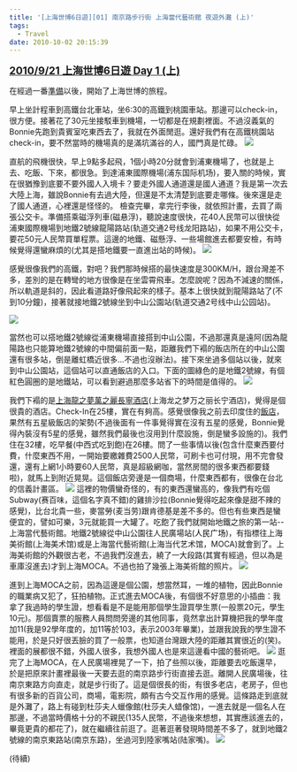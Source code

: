```yaml
---
title: '[上海世博6日遊][01] 南京路步行街 上海當代藝術館 夜遊外灘 (上)'
tags:
  - Travel
date: 2010-10-02 20:15:39
---
```


<span style="font-size: 14pt;">**<span style="text-decoration: underline;">2010/9/21&nbsp;上海世博6日遊 Day 1 (上)</span>**</span>

在經過一番[準備](http://blog.xuite.net/retsamsu/diary/38346496)以後，開始了上海世博的旅程。

早上坐計程車到高鐵台北車站，坐6:30的高鐵到桃園車站。那邊可以check-in，很方便。接著花了30元坐接駁車到機場，一切都是在規劃裡面。不過沒義氣的Bonnie先跑到貴賓室吃東西去了，我就在外面閒逛。還好我們有在高鐵桃園站check-in，要不然當時的機場真的是滿坑滿谷的人，國門真是忙碌。
![](http://e.blog.xuite.net/e/2/3/2/11844378/blog_1638788/txt/38475287/5.jpg)

直航的飛機很快，早上9點多起飛，1個小時20分就會到浦東機場了，也就是上去、吃飯、下來，都很急。到達浦東國際機場(浦东国际机场)，要入關的時候，實在很猶豫到底要不要外國人入境卡？要走外國人通道還是國人通道？我是第一次去大陸上海，雖說Bonnie有去過大陸，但還是不太清楚到底要走哪條。後來還是走了國人通道，心裡還是怪怪的。
檢查完畢，拿完行李後，就依照計畫，去買了兩張公交卡。準備搭乘磁浮列車(磁悬浮)，聽說速度很快，花40人民幣可以很快從浦東國際機場到地鐵2號線龍陽路站(轨道交通2号线龙阳路站)，如果不用公交卡，要花50元人民幣買單程票。這邊的地鐵、磁懸浮、一些場館進去都要安檢，有時候覺得還蠻麻煩的(尤其是搭地鐵要一直進出站的時候)。
![](http://e.blog.xuite.net/e/2/3/2/11844378/blog_1638788/txt/38475287/6.jpg)

感覺很像我們的高鐵，對吧？我們那時候搭的最快速度是300KM/H，跟台灣差不多，差別的是在轉彎的地方很像是在坐雲霄飛車。怎麼說呢？因為不減速的關係，所以軌道是斜的，因此看道路好像飛起來的樣子。基本上很快就到龍陽路站了(不到10分鐘)，接著就接地鐵2號線坐到中山公園站(轨道交通2号线中山公园站)。

![](http://e.blog.xuite.net/e/2/3/2/11844378/blog_1638788/txt/38475287/7.jpg)

當然也可以搭地鐵2號線從浦東機場直接搭到中山公園，不過那還真是遠阿(因為龍陽路也只能算地鐵2號線的中間偏前面一點，距離我們下褟的飯店所在的中山公園還有很多站，倒是離虹橋近很多...不過也沒辦法)。接下來坐過多個站以後，就來到中山公園站，這個站可以直通飯店的入口。下面的圖綠色的是地鐵2號線，有個紅色圓圈的是地鐵站，可以看到避過那麼多站省下的時間是值得的。
![](http://e.blog.xuite.net/e/2/3/2/11844378/blog_1638788/txt/38475287/8.png)

我們下褟的是[上海龍之夢萬之麗長寧酒店](http://www.marriott.com.cn/hotels/travel/shabz-renaissance-shanghai-zhongshan-park-hotel/)(上海龙之梦万之丽长宁酒店)，覺得是個很貴的酒店。Check-In在25樓，實在有夠高。感覺很像我之前去印度住的[飯店](http://blog.xuite.net/retsamsu/diary/28411731)，果然有五星級飯店的架勢(不過後面有一件事覺得實在沒有五星的感覺，Bonnie覺得內裝沒有5星的感覺，雖然我們最後也沒用到什麼設施，倒是蠻多設施的)。我們住在32樓，吃早餐(中西式吃到飽)在26樓。問了一些事情以後(包含什麼東西要付費，什麼東西不用，一開始要繳雜費2500人民幣，可刷卡也可付現，用不完會發還，還有上網1小時要60人民幣，真是超級網咖，當然房間的很多東西都要錢啦)，就馬上到附近晃晃。這個飯店旁邊是一個商場，什麼東西都有，很像在台北的信義計畫區。
![](http://e.blog.xuite.net/e/2/3/2/11844378/blog_1638788/txt/38475287/9.png)
這裡的物價蠻奇怪的，有的東西還蠻高的，像我們有吃個Subway(赛百味，這個名字真不錯)的雞排沙拉(Bonnie覺得吃起來像是甜不辣的感覺)，比台北貴一些，麥當勞(麦当劳)跟肯德基是差不多的。但也有些東西是蠻便宜的，譬如可樂，3元就能買一大罐了。吃飽了我們就開始地鐵之旅的第一站--上海當代藝術館。地鐵2號線從中山公園往人民廣場站(<span lang="zh-CN" class="short_text" id="result_box"><span style="color: #000000;">人民广场</span></span>)，有指標往上海美術館(上海美术馆)或是上海當代藝術館(上海当代艺术馆，MOCA)就會到了。上海美術館的外觀很古老，不過我們沒進去，繞了一大段路(其實有經過，但以為是車庫沒進去)才到上海MOCA。不過也拍了幾張上海美術館的照片。
![](http://e.blog.xuite.net/e/2/3/2/11844378/blog_1638788/txt/38475287/10.png)

進到上海MOCA之前，因為這邊是個公園，想當然耳，一堆的植物，因此Bonnie的職業病又犯了，狂拍植物。正式進去MOCA後，有個很不好意思的小插曲：我拿了我過時的學生證，想看看是不是能用那個學生證買學生票(一般票20元，學生10元)。那個賣票的服務人員問問旁邊的其他同事，竟然拿出計算機把我的學年度加11(我是92學年度的，加11等於103，表示2003年畢業)，並跟我說我的學生證不能用，於是只好很丟臉的買了一般票，也知道台灣跟大陸的距離其實很近的(笑)。裡面的展都很不錯，外國人很多，我想外國人也是來這邊看中國的藝術吧。
![](http://e.blog.xuite.net/e/2/3/2/11844378/blog_1638788/txt/38475287/11.png)
逛完了上海MOCA，在人民廣場裡晃了一下，拍了些照以後，距離要去吃飯還早，於是把原來計畫裡最後一天要去逛的南京路步行街直接去逛。離開人民廣場後，往南京東路方向直走，就是步行街了。這是個很長的街，有很多老店，老房子，但也有很多新的百貨公司，商場，電影院，頗有古今交互作用的感覺。這條路走到底就是外灘了，路上有碰到杜莎夫人蠟像館(杜莎夫人蜡像馆)，一進去就是一個名人在那邊，不過當時價格十分的不親民(135人民幣，不過後來想想，其實應該進去的，畢竟更貴的都花了)，就在繼續往前逛了。逛著逛著發現時間差不多了，就到地鐵2號線的南京東路站(南京东路)，坐過河到陸家嘴站(陆家嘴)。
![](http://e.blog.xuite.net/e/2/3/2/11844378/blog_1638788/txt/38475287/12.png)

(待續)